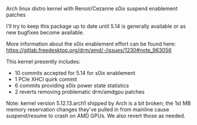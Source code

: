 Arch linux distro kernel with Renoir/Cezanne s0ix suspend enablement patches


I'll try to keep this package up to date until 5.14 is generally available or as new bugfixes become available.


More information about the s0ix enablement effort can be found here: https://gitlab.freedesktop.org/drm/amd/-/issues/1230#note_963056


This kernel presently includes:
  * 10 commits accepted for 5.14 for s0ix enablement
  * 1 PCIe XHCI quirk commit
  * 6 commits providing s0ix power state statistics
  * 2 reverts removing problematic drm/amdgpu patches


Note: kernel version 5.12.13.arch1 shipped by Arch is a bit broken; the 1st MB memory reservation changes they've pulled
in from mainline cause suspend/resume to crash on AMD GPUs. We also revert those as needed.

